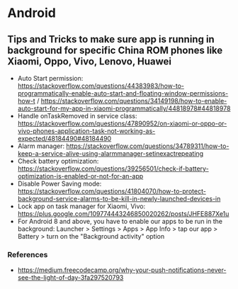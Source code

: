 # Android


## Tips and Tricks to make sure app is running in background for specific China ROM phones like Xiaomi, Oppo, Vivo, Lenovo, Huawei
- Auto Start permission: https://stackoverflow.com/questions/44383983/how-to-programmatically-enable-auto-start-and-floating-window-permissions-how-t / https://stackoverflow.com/questions/34149198/how-to-enable-auto-start-for-my-app-in-xiaomi-programmatically/44818978#44818978
- Handle onTaskRemoved in service class: https://stackoverflow.com/questions/47890952/on-xiaomi-or-oppo-or-vivo-phones-application-task-not-working-as-expected/48184490#48184490
- Alarm manager: https://stackoverflow.com/questions/34789311/how-to-keep-a-service-alive-using-alarmmanager-setinexactrepeating
- Check battery optimization: https://stackoverflow.com/questions/39256501/check-if-battery-optimization-is-enabled-or-not-for-an-app
- Disable Power Saving mode: https://stackoverflow.com/questions/41804070/how-to-protect-background-service-alarms-to-be-kill-in-newly-launched-devices-in
- Lock app on task manager for Xiaomi, Vivo: https://plus.google.com/109774443246850020262/posts/JHFE887Xe1u
- For Android 8 and above, you have to enable our apps to be run in the background: Launcher > Settings > Apps > App Info > tap our app > Battery > turn on the "Background activity" option

### References
- https://medium.freecodecamp.org/why-your-push-notifications-never-see-the-light-of-day-3fa297520793
